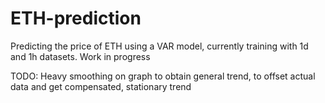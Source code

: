 # ETH-prediction

Predicting the price of ETH using a VAR model, currently training with 1d and 1h datasets. Work in progress

TODO:
Heavy smoothing on graph to obtain general trend, to offset actual data and get compensated, stationary trend
